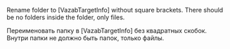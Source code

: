 Rename folder to [VazabTargetInfo] without square brackets.
There should be no folders inside the folder, only files.

Переименовать папку в [VazabTargetInfo] без квадратных скобок.
Внутри папки не должно быть папок, только файлы.
